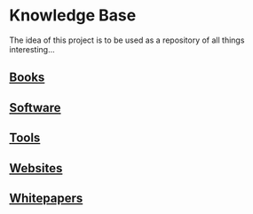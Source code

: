 # Knowledge Base

The idea of this project is to be used as a repository of all things interesting...

## [Books](topics/books/index.md)

## [Software](topics/software/index.md)

## [Tools](topics/tools/index.md)

## [Websites](topics/websites/index.md)

## [Whitepapers](topics/whitepapers/index.md)